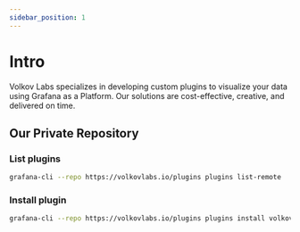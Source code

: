 ```yaml
---
sidebar_position: 1
---
```


# Intro

Volkov Labs specializes in developing custom plugins to visualize your data using Grafana as a Platform. Our solutions are cost-effective, creative, and delivered on time.

## Our Private Repository

### List plugins

```bash
grafana-cli --repo https://volkovlabs.io/plugins plugins list-remote
```

### Install plugin

```bash
grafana-cli --repo https://volkovlabs.io/plugins plugins install volkovlabs-env-datasource
```
